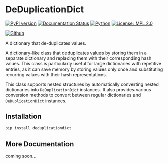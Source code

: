 # DeDuplicationDict

[![PyPI version](https://badge.fury.io/py/deduplicationdict.svg)](https://badge.fury.io/py/deduplicationdict)
[![Documentation Status](https://readthedocs.org/projects/deduplicationdict/badge/?version=stable)](https://deduplicationdict.readthedocs.io/en/stable/?badge=stable)
[![Python](https://img.shields.io/badge/python-3.7--3.12-blue)](https://badge.fury.io/py/deduplicationdict)
[![License: MPL 2.0](https://img.shields.io/badge/License-MPL_2.0-blue.svg)](https://opensource.org/licenses/MPL-2.0)

[![Github](https://img.shields.io/badge/GitHub-Vivswan%2FDeDuplicationDict-blue)](https://github.com/Vivswan/DeDuplicationDict)

A dictionary that de-duplicates values.

A dictionary-like class that deduplicates values by storing them in a separate dictionary and replacing
them with their corresponding hash values. This class is particularly useful for large dictionaries with
repetitive entries, as it can save memory by storing values only once and substituting recurring values
with their hash representations.

This class supports nested structures by automatically converting nested dictionaries into
`DeDuplicationDict` instances. It also provides various conversion methods to convert between regular
dictionaries and `DeDuplicationDict` instances.

## Installation

```bash
pip install deduplicationdict
```

## More Documentation

coming soon...
